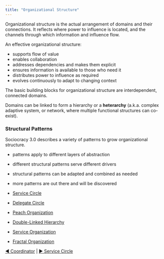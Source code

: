 ```yaml
---
title: "Organizational Structure"
---
```



Organizational structure is the actual arrangement of domains and their connections. It reflects where power to influence is located, and the channels through which information and influence flow.

An effective organizational structure:

-   supports flow of value
-   enables collaboration
-   addresses dependencies and makes them explicit
-   ensures information is available to those who need it
-   distributes power to influence as required
-   evolves continuously to adapt to changing context




The basic building blocks for organizational structure are interdependent, connected domains.

Domains can be linked to form a hierarchy or a **heterarchy** (a.k.a. complex  adaptive system, or network, where multiple functional structures can co-exist).


### Structural Patterns

Sociocracy 3.0 describes a variety of patterns to grow organizational structure.

-   patterns apply to different layers of abstraction
-   different structural patterns serve different drivers
-   structural patterns can be adapted and combined as needed
-   more patterns are out there and will be discovered

- [Service Circle](service-circle.html)
- [Delegate Circle](delegate-circle.html)
- [Peach Organization](peach-organization.html)
- [Double-Linked Hierarchy](double-linked-hierarchy.html)
- [Service Organization](service-organization.html)
- [Fractal Organization](fractal-organization.html)


[&#9664; Coordinator](coordinator.html) | [&#9654; Service Circle](service-circle.html)

